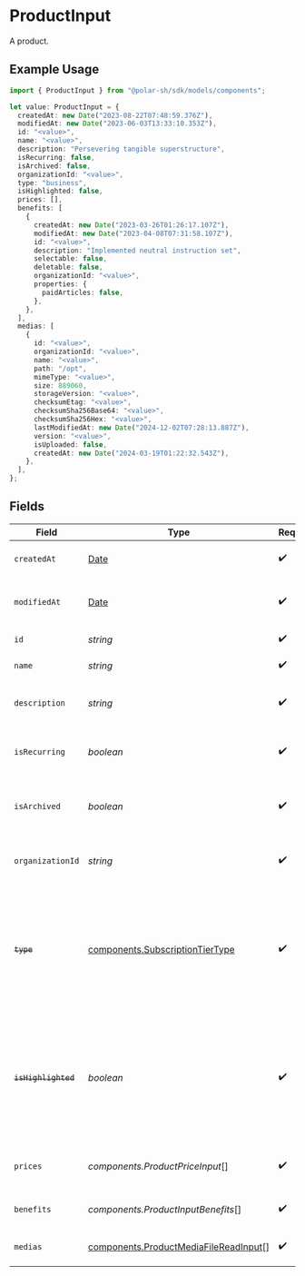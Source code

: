 # ProductInput

A product.

## Example Usage

```typescript
import { ProductInput } from "@polar-sh/sdk/models/components";

let value: ProductInput = {
  createdAt: new Date("2023-08-22T07:48:59.376Z"),
  modifiedAt: new Date("2023-06-03T13:33:10.353Z"),
  id: "<value>",
  name: "<value>",
  description: "Persevering tangible superstructure",
  isRecurring: false,
  isArchived: false,
  organizationId: "<value>",
  type: "business",
  isHighlighted: false,
  prices: [],
  benefits: [
    {
      createdAt: new Date("2023-03-26T01:26:17.107Z"),
      modifiedAt: new Date("2023-04-08T07:31:58.107Z"),
      id: "<value>",
      description: "Implemented neutral instruction set",
      selectable: false,
      deletable: false,
      organizationId: "<value>",
      properties: {
        paidArticles: false,
      },
    },
  ],
  medias: [
    {
      id: "<value>",
      organizationId: "<value>",
      name: "<value>",
      path: "/opt",
      mimeType: "<value>",
      size: 889060,
      storageVersion: "<value>",
      checksumEtag: "<value>",
      checksumSha256Base64: "<value>",
      checksumSha256Hex: "<value>",
      lastModifiedAt: new Date("2024-12-02T07:28:13.887Z"),
      version: "<value>",
      isUploaded: false,
      createdAt: new Date("2024-03-19T01:22:32.543Z"),
    },
  ],
};
```

## Fields

| Field                                                                                                                   | Type                                                                                                                    | Required                                                                                                                | Description                                                                                                             |
| ----------------------------------------------------------------------------------------------------------------------- | ----------------------------------------------------------------------------------------------------------------------- | ----------------------------------------------------------------------------------------------------------------------- | ----------------------------------------------------------------------------------------------------------------------- |
| `createdAt`                                                                                                             | [Date](https://developer.mozilla.org/en-US/docs/Web/JavaScript/Reference/Global_Objects/Date)                           | :heavy_check_mark:                                                                                                      | Creation timestamp of the object.                                                                                       |
| `modifiedAt`                                                                                                            | [Date](https://developer.mozilla.org/en-US/docs/Web/JavaScript/Reference/Global_Objects/Date)                           | :heavy_check_mark:                                                                                                      | Last modification timestamp of the object.                                                                              |
| `id`                                                                                                                    | *string*                                                                                                                | :heavy_check_mark:                                                                                                      | The ID of the product.                                                                                                  |
| `name`                                                                                                                  | *string*                                                                                                                | :heavy_check_mark:                                                                                                      | The name of the product.                                                                                                |
| `description`                                                                                                           | *string*                                                                                                                | :heavy_check_mark:                                                                                                      | The description of the product.                                                                                         |
| `isRecurring`                                                                                                           | *boolean*                                                                                                               | :heavy_check_mark:                                                                                                      | Whether the product is a subscription tier.                                                                             |
| `isArchived`                                                                                                            | *boolean*                                                                                                               | :heavy_check_mark:                                                                                                      | Whether the product is archived and no longer available.                                                                |
| `organizationId`                                                                                                        | *string*                                                                                                                | :heavy_check_mark:                                                                                                      | The ID of the organization owning the product.                                                                          |
| ~~`type`~~                                                                                                              | [components.SubscriptionTierType](../../models/components/subscriptiontiertype.md)                                      | :heavy_check_mark:                                                                                                      | : warning: ** DEPRECATED **: This will be removed in a future release, please migrate away from it as soon as possible. |
| ~~`isHighlighted`~~                                                                                                     | *boolean*                                                                                                               | :heavy_check_mark:                                                                                                      | : warning: ** DEPRECATED **: This will be removed in a future release, please migrate away from it as soon as possible. |
| `prices`                                                                                                                | *components.ProductPriceInput*[]                                                                                        | :heavy_check_mark:                                                                                                      | List of available prices for this product.                                                                              |
| `benefits`                                                                                                              | *components.ProductInputBenefits*[]                                                                                     | :heavy_check_mark:                                                                                                      | The benefits granted by the product.                                                                                    |
| `medias`                                                                                                                | [components.ProductMediaFileReadInput](../../models/components/productmediafilereadinput.md)[]                          | :heavy_check_mark:                                                                                                      | The medias associated to the product.                                                                                   |
